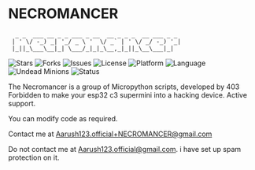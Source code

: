 # NECROMANCER

                                                 
```.
  _ _  ___ __ _ _ ___ _ __  __ _ _ _  __ ___ _ _ 
 | ' \/ -_) _| '_/ _ \ '  \/ _` | ' \/ _/ -_) '_|
 |_||_\___\__|_| \___/_|_|_\__,_|_||_\__\___|_|  
```                                                 

![Stars](https://img.shields.io/github/stars/403-Forbidden-hax/NECROMANCER?style=for-the-badge)
![Forks](https://img.shields.io/github/forks/403-Forbidden-hax/NECROMANCER?style=for-the-badge)
![Issues](https://img.shields.io/github/issues/403-Forbidden-hax/NECROMANCER?style=for-the-badge)
![License](https://img.shields.io/github/license/403-Forbidden-hax/NECROMANCER?style=for-the-badge)
![Platform](https://img.shields.io/badge/platform-ESP32--C3-lightgrey?style=for-the-badge&logo=espressif)
![Language](https://img.shields.io/badge/language-MicroPython-blue?style=for-the-badge)
![Undead Minions](https://img.shields.io/badge/minions-24%20active-green?style=for-the-badge)
![Status](https://img.shields.io/badge/status-rising--from--the--grave-purple?style=for-the-badge)


The Necromancer is a group of Micropython scripts, developed by 403 Forbidden to make your esp32 c3 supermini into a hacking device. Active support.

You can modify code as required.

Contact me at Aarush123.official+NECROMANCER@gmail.com

Do not contact me at Aarush123.official@gmail.com. i have set up spam protection on it.
